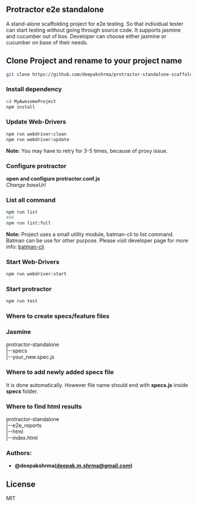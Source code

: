 ## Protractor e2e standalone
A stand-alone scaffolding project for e2e testing. So that individual tester can start testing without going through source code.
It supports jasmine and cucumber out of box. Developer can choose either jasmine or cucumber on base of their needs. 

## Clone Project and rename to your project name
```bash
git clone https://github.com/deepakshrma/protractor-standalone-scaffold.git ./MyAwesomeProject
```
### Install dependency
```bash
cd MyAwesomeProject
npm install
```
### Update Web-Drivers
```bash
npm run webdriver:clean
npm run webdriver:update
```
**Note:** You may have to retry for 3-5 times, because of proxy issue.  

### Configure protractor
**open and configure protractor.conf.js**  
_Change baseUrl_

### List all command
```bash
npm run list
#OR
npm run list:full
```
**Note:** Project uses a small utility module, batman-cli to list command. Batman can be use for other purpose. Please visit developer page for more info: [batman-cli](https://github.com/deepakshrma/batman-cli)
### Start Web-Drivers
```bash
npm run webdriver:start
```
### Start protractor
```bash
npm run test
```
### Where to create specs/feature files
### Jasmine
protractor-standalone\
<space><space><space>|--specs\
<space><space><space><space><space><space>|--your_new.spec.js

### Where to add newly added specs file
It is done automatically. However file name should end with **specs.js** inside **specs** folder.

### Where to find html results
protractor-standalone   
<space><space><space>|--e2e_reports     
<space><space><space><space><space><space>|--html   
<space><space><space><space><space><space><space><space><space>|--index.html    

### Authors:
* __@deepakshrma(deepak.m.shrma@gmail.com)__

## License
MIT 


